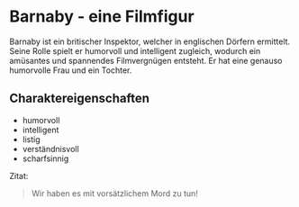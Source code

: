 # Barnaby - eine Filmfigur 

Barnaby ist ein britischer Inspektor, welcher in englischen Dörfern ermittelt.
Seine Rolle spielt er humorvoll und intelligent zugleich, wodurch ein amüsantes und spannendes
Filmvergnügen entsteht.
Er hat eine genauso humorvolle Frau und ein Tochter.

## Charaktereigenschaften

* humorvoll
* intelligent
* listig
* verständnisvoll
* scharfsinnig

Zitat:
> Wir haben es mit vorsätzlichem Mord zu tun!